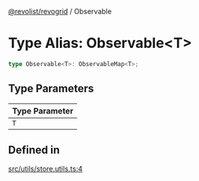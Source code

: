 [@revolist/revogrid](README.md) / Observable

# Type Alias: Observable\<T\>

```ts
type Observable<T>: ObservableMap<T>;
```

## Type Parameters

| Type Parameter |
| ------ |
| `T` |

## Defined in

[src/utils/store.utils.ts:4](https://github.com/revolist/revogrid/blob/21cf5bd8103ee03a0cd211a424e38941bf038335/src/utils/store.utils.ts#L4)
